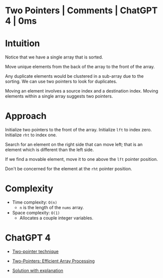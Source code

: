 # Two Pointers | Comments | ChatGPT 4 | 0ms

# Intuition

Notice that we have a single array that is sorted.

Move unique elements from the back of the array to the front of the array.

Any duplicate elements would be clustered in a sub-array due to the sorting. We can use two pointers to look for duplicates.

Moving an element involves a source index and a destination index. Moving elements within a single array suggests two pointers.

# Approach

Initialize two pointers to the front of the array. Initialize `lft` to index zero. Initialize `rht` to index one.

Search for an element on the right side that can move left; that is an element which is different than the left side.

If we find a movable element, move it to one above the `lft` pointer position.

Don't be concerned for the element at the `rht` pointer position.

# Complexity

- Time complexity: `O(n)`
  - `n` is the length of the `nums` array.
- Space complexity: `O(1)`
  - Allocates a couple integer variables.

# ChatGPT 4

- [Two-pointer technique](https://chat.openai.com/share/0c1d7475-c8c5-4281-aa3c-04277066d885)

- [Two-Pointers: Efficient Array Processing](https://chat.openai.com/share/c5e9a724-dc64-4138-aaac-fd00e5ccb125)

- [Solution with explanation](https://chat.openai.com/share/5ce9e9a2-09b4-4a3d-925c-4858d826e696)
 